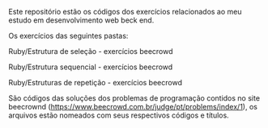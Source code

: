 Este repositório estão os códigos dos exercícios relacionados ao meu estudo em desenvolvimento web beck end.

Os exercícios das seguintes pastas:

Ruby/Estrutura de seleção - exercícios beecrowd

Ruby/Estrutura sequencial - exercícios beecrowd

Ruby/Estruturas de repetição - exercícios beecrowd

São códigos das soluções dos problemas de programação contidos no site beecrownd (https://www.beecrowd.com.br/judge/pt/problems/index/1), os arquivos estão nomeados com seus respectivos códigos e títulos.

